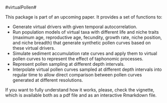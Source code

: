 #virtualPollen#

This package is part of an upcoming paper. It provides a set of functions to:


+   Generate virtual drivers with given temporal autocorrelation.
+   Run population models of virtual taxa with different life and niche traits (maximum age, reproductive age, fecundity, growth rate, niche position, and niche breadth) that generate synthetic pollen curves based on these virtual drivers.
+   Simulate sediment accumulation rate curves and apply them to virtual pollen curves to represent the effect of taphonomic processes.
+   Represent pollen sampling at different depth intervals.
+   Interpolate virtual pollen curves sampled at different depth intervals into regular time to allow direct comparison between pollen curves generated at different resolutions.


If you want to fully understand how it works, please, check the vignette, which is available both as a pdf file and as an interactive Rmarkdown file.
